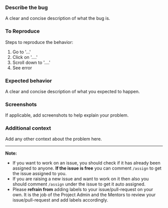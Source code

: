 ### **Describe the bug**
A clear and concise description of what the bug is.

### **To Reproduce**
Steps to reproduce the behavior:
1. Go to '...'
2. Click on '....'
3. Scroll down to '....'
4. See error

### **Expected behavior**
A clear and concise description of what you expected to happen.

### **Screenshots**
If applicable, add screenshots to help explain your problem.

### **Additional context**
Add any other context about the problem here.

<hr/>

<!--- Do not remove or change this in the issue description. Only update the details above this. --->
**Note:**
* If you want to work on an issue, you should check if it has already been assigned to anyone. **If the issue is free** you can comment `/assign` to get the issue assigned to you.
* If you are raising a new issue and want to work on it then also you should comment `/assign` under the issue to get it auto assigned.
* Please **refrain from** adding labels to your issue/pull-request on your own. It is the job of the Project Admin and the Mentors to review your issue/pull-request and add labels accordingly.
